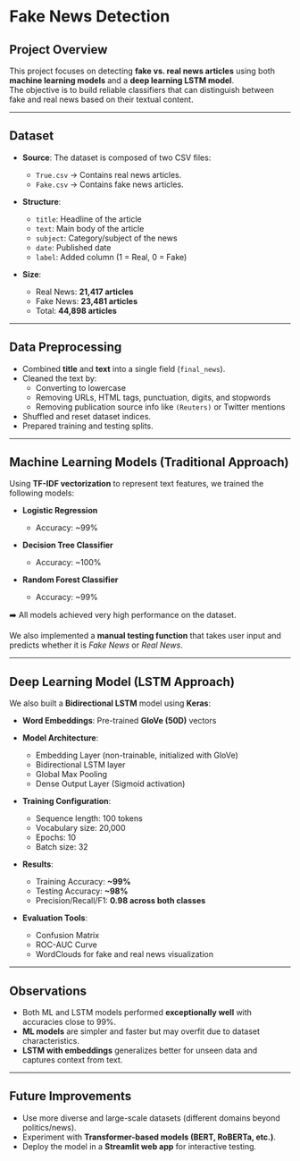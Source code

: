 #  Fake News Detection

##  Project Overview
This project focuses on detecting **fake vs. real news articles** using both **machine learning models** and a **deep learning LSTM model**.  
The objective is to build reliable classifiers that can distinguish between fake and real news based on their textual content.  

---

## Dataset
- **Source**: The dataset is composed of two CSV files:  
  - `True.csv` → Contains real news articles.  
  - `Fake.csv` → Contains fake news articles.  

- **Structure**:
  - `title`: Headline of the article  
  - `text`: Main body of the article  
  - `subject`: Category/subject of the news  
  - `date`: Published date  
  - `label`: Added column (1 = Real, 0 = Fake)  

- **Size**:
  - Real News: **21,417 articles**  
  - Fake News: **23,481 articles**  
  - Total: **44,898 articles**  

---

##  Data Preprocessing
- Combined **title** and **text** into a single field (`final_news`).  
- Cleaned the text by:
  - Converting to lowercase  
  - Removing URLs, HTML tags, punctuation, digits, and stopwords  
  - Removing publication source info like `(Reuters)` or Twitter mentions  
- Shuffled and reset dataset indices.  
- Prepared training and testing splits.  

---

##  Machine Learning Models (Traditional Approach)
Using **TF-IDF vectorization** to represent text features, we trained the following models:

- **Logistic Regression**  
  - Accuracy: ~99%  

- **Decision Tree Classifier**  
  - Accuracy: ~100%  

- **Random Forest Classifier**  
  - Accuracy: ~99%  

➡️ All models achieved very high performance on the dataset.  

We also implemented a **manual testing function** that takes user input and predicts whether it is *Fake News* or *Real News*.  

---

##  Deep Learning Model (LSTM Approach)
We also built a **Bidirectional LSTM** model using **Keras**:

- **Word Embeddings**: Pre-trained **GloVe (50D)** vectors  
- **Model Architecture**:
  - Embedding Layer (non-trainable, initialized with GloVe)  
  - Bidirectional LSTM layer  
  - Global Max Pooling  
  - Dense Output Layer (Sigmoid activation)  

- **Training Configuration**:
  - Sequence length: 100 tokens  
  - Vocabulary size: 20,000  
  - Epochs: 10  
  - Batch size: 32  

- **Results**:
  - Training Accuracy: **~99%**  
  - Testing Accuracy: **~98%**  
  - Precision/Recall/F1: **0.98 across both classes**  

- **Evaluation Tools**:
  - Confusion Matrix  
  - ROC-AUC Curve  
  - WordClouds for fake and real news visualization  

---

##  Observations
- Both ML and LSTM models performed **exceptionally well** with accuracies close to 99%.  
- **ML models** are simpler and faster but may overfit due to dataset characteristics.  
- **LSTM with embeddings** generalizes better for unseen data and captures context from text.  

---

## Future Improvements
- Use more diverse and large-scale datasets (different domains beyond politics/news).  
- Experiment with **Transformer-based models (BERT, RoBERTa, etc.)**.  
- Deploy the model in a **Streamlit web app** for interactive testing.  
